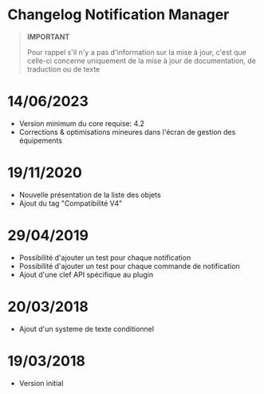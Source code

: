 # Changelog Notification Manager

>**IMPORTANT**
>
>Pour rappel s'il n'y a pas d'information sur la mise à jour, c'est que celle-ci concerne uniquement de la mise à jour de documentation, de traduction ou de texte

# 14/06/2023

- Version minimum du core requise: 4.2
- Corrections & optimisations mineures dans l'écran de gestion des équipements

# 19/11/2020

- Nouvelle présentation de la liste des objets
- Ajout du tag "Compatibilité V4"

# 29/04/2019

- Possibilité d'ajouter un test pour chaque notification
- Possibilité d'ajouter un test pour chaque commande de notification
- Ajout d'une clef API spécifique au plugin

# 20/03/2018

- Ajout d'un systeme de texte conditionnel

# 19/03/2018

- Version initial
